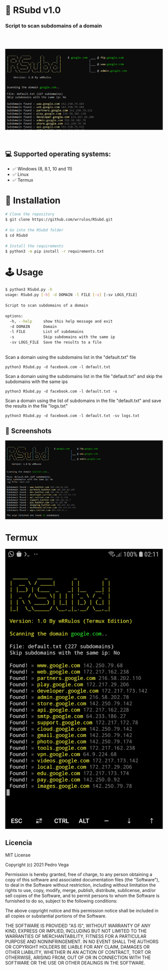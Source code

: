 # 🧨  RSubd v1.0

<h3> Script to scan subdomains of a domain </h3>
<br/>
</br>
<p align="center">
<img src="https://github.com/wrrulos/Imagenes-Github/blob/main/RSubd/1.PNG" title="RSubd">
</p>
<br/>

## 💻 Supported operating systems:

* ✅ Windows (8, 8.1, 10 and 11)
* ✅ Linux
* ✅ Termux

# 🔧 Installation 

```bash
# Clone the repository
$ git clone https://github.com/wrrulos/RSubd.git

# Go into the RSubd folder
$ cd RSubd

# Install the requirements
$ python3 -m pip install -r requirements.txt

```
# 🕹 Usage

```bash
$ python3 RSubd.py -h
usage: RSubd.py [-h] -d DOMAIN -l FILE [-s] [-sv LOGS_FILE]

Script to scan subdomains of a domain

options:
  -h, --help     show this help message and exit
  -d DOMAIN      Domain
  -l FILE        List of subdomains
  -s             Skip subdomains with the same ip
  -sv LOGS_FILE  Save the results to a file
  
```
Scan a domain using the subdomains list in the "default.txt" file
```
python3 RSubd.py -d facebook.com -l default.txt
```
Scan a domain using the subdomains list in the file "default.txt" and skip the subdomains with the same ips
```
python3 RSubd.py -d facebook.com -l default.txt -s
```
Scan a domain using the list of subdomains in the file "default.txt" and save the results in the file "logs.txt"
```
python3 RSubd.py -d facebook.com -l default.txt -sv logs.txt
```

## 📸 Screenshots

<img src="https://github.com/wrrulos/Imagenes-Github/blob/main/RSubd/2.PNG">

# Termux

<img src="https://github.com/wrrulos/Imagenes-Github/blob/main/RSubd/3.PNG">

## Licencia 

MIT License

Copyright (c) 2021 Pedro Vega

Permission is hereby granted, free of charge, to any person obtaining a copy
of this software and associated documentation files (the "Software"), to deal
in the Software without restriction, including without limitation the rights
to use, copy, modify, merge, publish, distribute, sublicense, and/or sell
copies of the Software, and to permit persons to whom the Software is
furnished to do so, subject to the following conditions:

The above copyright notice and this permission notice shall be included in all
copies or substantial portions of the Software.

THE SOFTWARE IS PROVIDED "AS IS", WITHOUT WARRANTY OF ANY KIND, EXPRESS OR
IMPLIED, INCLUDING BUT NOT LIMITED TO THE WARRANTIES OF MERCHANTABILITY,
FITNESS FOR A PARTICULAR PURPOSE AND NONINFRINGEMENT. IN NO EVENT SHALL THE
AUTHORS OR COPYRIGHT HOLDERS BE LIABLE FOR ANY CLAIM, DAMAGES OR OTHER
LIABILITY, WHETHER IN AN ACTION OF CONTRACT, TORT OR OTHERWISE, ARISING FROM,
OUT OF OR IN CONNECTION WITH THE SOFTWARE OR THE USE OR OTHER DEALINGS IN THE
SOFTWARE.

 
